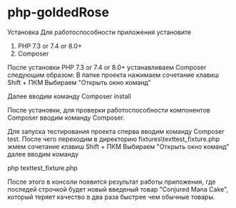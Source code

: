 # php-goldedRose
Установка
Для работоспособности приложения установите

1. PHP 7.3 or 7.4 or 8.0+
2. Composer

После установки  PHP 7.3 or 7.4 or 8.0+ устанавливаем Composer следующим образом:
В папке проекта нажимаем сочетание клавиш Shift + ПКМ Выбираем "Открыть окно команд"

Далее вводим команду Composer install

После установки, для проверки работоспособности компонентов Composer вводим команду Composer.

Для запуска тестирования проекта сперва вводим команду Composer test.
После чего переходим в директорию fixtures\texttest_fixture.php жмем сочетание клавиш Shift + ПКМ Выбираем "Открыть окно команд" далее вводим команду 

php texttest_fixture.php

После этого в консоли появится результат работы приложения, где последей строчкой будет новый введеный товар "Conjured Mana Cake", который теряет качество в два раза быстрее чем обычные товары.

